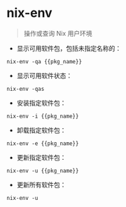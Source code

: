 # nix-env

> 操作或查询 Nix 用户环境

- 显示可用软件包，包括未指定名称的：

`nix-env -qa {{pkg_name}}`

- 显示可用软件状态：

`nix-env -qas`

- 安装指定软件包：

`nix-env -i {{pkg_name}}`

- 卸载指定软件包：

`nix-env -e {{pkg_name}}`

- 更新指定软件包：

`nix-env -u {{pkg_name}}`

- 更新所有软件包：

`nix-env -u`

[#]: contributors: ([李峰])